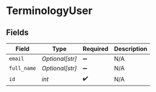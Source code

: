 # TerminologyUser


## Fields

| Field              | Type               | Required           | Description        |
| ------------------ | ------------------ | ------------------ | ------------------ |
| `email`            | *Optional[str]*    | :heavy_minus_sign: | N/A                |
| `full_name`        | *Optional[str]*    | :heavy_minus_sign: | N/A                |
| `id`               | *int*              | :heavy_check_mark: | N/A                |